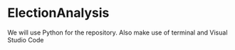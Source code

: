 # ElectionAnalysis
We will use Python for the repository. Also make use of terminal and Visual Studio Code 
